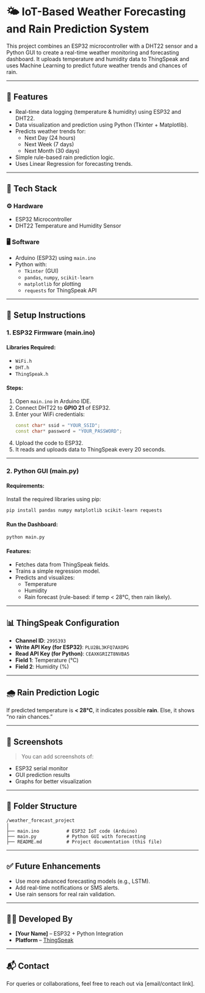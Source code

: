 
# 🌤️ IoT-Based Weather Forecasting and Rain Prediction System

This project combines an ESP32 microcontroller with a DHT22 sensor and a Python GUI to create a real-time weather monitoring and forecasting dashboard. It uploads temperature and humidity data to ThingSpeak and uses Machine Learning to predict future weather trends and chances of rain.

---

## 📌 Features

- Real-time data logging (temperature & humidity) using ESP32 and DHT22.
- Data visualization and prediction using Python (Tkinter + Matplotlib).
- Predicts weather trends for:
  - Next Day (24 hours)
  - Next Week (7 days)
  - Next Month (30 days)
- Simple rule-based rain prediction logic.
- Uses Linear Regression for forecasting trends.

---

## 🧰 Tech Stack

### ⚙️ Hardware
- ESP32 Microcontroller
- DHT22 Temperature and Humidity Sensor

### 🖥️ Software
- Arduino (ESP32) using `main.ino`
- Python with:
  - `Tkinter` (GUI)
  - `pandas`, `numpy`, `scikit-learn`
  - `matplotlib` for plotting
  - `requests` for ThingSpeak API

---

## 🔌 Setup Instructions

### 1. ESP32 Firmware (main.ino)
#### Libraries Required:
- `WiFi.h`
- `DHT.h`
- `ThingSpeak.h`

#### Steps:
1. Open `main.ino` in Arduino IDE.
2. Connect DHT22 to **GPIO 21** of ESP32.
3. Enter your WiFi credentials:
   ```cpp
   const char* ssid = "YOUR_SSID";
   const char* password = "YOUR_PASSWORD";
   ```
4. Upload the code to ESP32.
5. It reads and uploads data to ThingSpeak every 20 seconds.

---

### 2. Python GUI (main.py)

#### Requirements:
Install the required libraries using pip:
```bash
pip install pandas numpy matplotlib scikit-learn requests
```

#### Run the Dashboard:
```bash
python main.py
```

#### Features:
- Fetches data from ThingSpeak fields.
- Trains a simple regression model.
- Predicts and visualizes:
  - Temperature
  - Humidity
  - Rain forecast (rule-based: if temp < 28°C, then rain likely).

---

## 📊 ThingSpeak Configuration

- **Channel ID**: `2995393`
- **Write API Key (for ESP32)**: `PLU2BL3KFQ7AXOPG`
- **Read API Key (for Python)**: `CEAXKGRIZT8NVBA5`
- **Field 1**: Temperature (°C)
- **Field 2**: Humidity (%)

---

## 🌧️ Rain Prediction Logic

If predicted temperature is **< 28°C**, it indicates possible **rain**. Else, it shows “no rain chances.”

---

## 📸 Screenshots

> You can add screenshots of:
- ESP32 serial monitor
- GUI prediction results
- Graphs for better visualization

---

## 📎 Folder Structure

```
/weather_forecast_project
│
├── main.ino          # ESP32 IoT code (Arduino)
├── main.py           # Python GUI with forecasting
├── README.md         # Project documentation (this file)
```

---

## ✅ Future Enhancements

- Use more advanced forecasting models (e.g., LSTM).
- Add real-time notifications or SMS alerts.
- Use rain sensors for real rain validation.

---

## 👩‍💻 Developed By

- **[Your Name]** – ESP32 + Python Integration
- **Platform** – [ThingSpeak](https://thingspeak.com)

---

## 📬 Contact

For queries or collaborations, feel free to reach out via [email/contact link].
